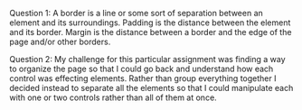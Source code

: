 Question 1: A border is a line or some sort of separation between an element and its surroundings.  Padding is the distance between the element and its border.
Margin is the distance between a border and the edge of the page and/or other borders.

Question 2: My challenge for this particular assignment was finding a way to organize the page so that I could go back and understand how each control was effecting elements.  Rather than group everything together I decided instead to separate all the elements so that I could manipulate each with one or two controls rather than all of them at once.

